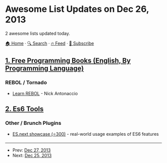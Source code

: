 # Awesome List Updates on Dec 26, 2013

2 awesome lists updated today.

[🏠 Home](/README.md) · [🔍 Search](https://www.trackawesomelist.com/search/) · [🔥 Feed](https://www.trackawesomelist.com/rss.xml) · [📮 Subscribe](https://trackawesomelist.us17.list-manage.com/subscribe?u=d2f0117aa829c83a63ec63c2f&id=36a103854c)



## [1. Free Programming Books (English, By Programming Language)](/content/EbookFoundation/free-programming-books/README.md)

### REBOL / Tornado

*   [Learn REBOL](http://www.lulu.com/shop/nick-antonaccio/learn-rebol/ebook/product-17383182.html) - Nick Antonaccio

## [2. Es6 Tools](/content/addyosmani/es6-tools/README.md)

### Other / Brunch Plugins

*   [ES.next showcase (⭐300)](https://github.com/sindresorhus/esnext-showcase) - real-world usage examples of ES6 features

---

- Prev: [Dec 27, 2013](/content/2013/12/27/README.md)
- Next: [Dec 25, 2013](/content/2013/12/25/README.md)